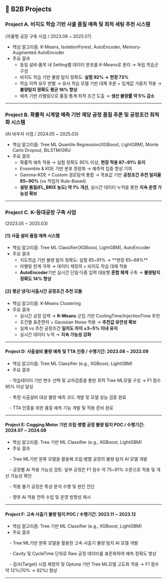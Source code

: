 ## 📌 B2B Projects

### Project A. 비지도 학습 기반 사출 품질 예측 및 최적 세팅 추천 시스템
(자율형 공장 구축 사업 / 2023.08 ~ 2025.07)
- 핵심 알고리즘: K-Means, IsolationForest, AutoEncoder, Memory-Augmented AutoEncoder
- 주요 결과
  - 동일 설비·품목 내 Setting별 데이터 분포를 K-Means로 분리 → 독립 학습군 구성
  - 비지도 학습 기반 불량 탐지 정확도: **실험 92% → 현장 73%**
  - 학습 이력 유무 판별 → 유사 학습 모델 기반 대체 추론 + 임계값 가중치 적용 → **불량탐지 정확도 평균 16% 향상**
  - 예측 기반 라벨링으로 품질 통계·최적 조건 도출 → **생산 불량률 약 5% 감소**

--- 
### Project B. 확률적 시계열 예측 기반 제당 공정 품질 추론 및 공정조건 최적화 시스템
(AI 바우처 사업 / 2024.05 ~ 2025.03)
- 핵심 알고리즘: Tree ML Quantile Regression(XGBoost, LightGBM), Monte Carlo Dropout, BiLSTM/GRU
- 주요 결과
  - 확률적 예측 적용 → 실험 정확도 95% 이상, **현장 적용 87~91% 유지**
  - Ensemble & KDE 기반 분포 정량화 → 예측력 집중 향상 기여
  - Gamma-KDE + Custom 경로탐색 통합 → 목표값 기반 **공정조건 추천 일치율 85~90%** (vs 작업자 Rule-Based)
  - **설탕 품질(FL_BRIX 농도) 약 1% 개선**, 실시간 데이터 누적을 통한 **지속 운영 가능성 확보**


---

### Project C. K-등대공장 구축 사업
(2023.05 ~ 2025.03)

#### [1] 사출 설비 품질 예측 시스템
- 핵심 알고리즘: Tree ML Classifier(XGBoost, LightGBM), AutoEncoder
- 주요 결과
  - 지도학습 기반 불량 탐지 정확도: 실험 85~91% → **현장 65~68%**
  - 라벨링 한계 극복 → 데이터 재정의 + 비지도 학습 대체 적용
  - **AutoEncoder**기반 실시간 단일·다중 입력 대응형 **혼합 체계** 구축 → **불량탐지 정확도 14% 향상**

#### [2] 평균 냉각/사출시간 공정조건 추천 모듈
- 핵심 알고리즘: K-Means Clustering
- 주요 결과
  - 실시간 공정 입력 → **K-Means** 군집 기반 CoolingTime/InjectionTime 추천
  - 조건별 표준편차 + Gaussian Noise 적용 → **추천값 유연성 확보**
  - 실제 vs 추천 공정조건 **일치도 차이 ±3~5% 이내 유지**
  - 실시간 데이터 누적 → **지속 가능성 강화**


---

#### Project D: 사출설비 불량 예측 및 TTA 인증 / 수행기간: 2023.08 ~ 2023.09
- 핵심 알고리즘: Tree ML Classifier (e.g., XGBoost, LightGBM)
- 주요 결과
  
 - 학습데이터 기반 변수 선택 및 교차검증을 통한 최적 Tree ML모델 구성 → F1 점수 95% 이상 달성
 
 - 특정 사출설비 대상 불량 예측 코드 개발 및 모델 성능 검증 완료
 
 - TTA 인증을 위한 품질 예측 기능 개발 및 적용 준비 완료
 

---

#### Project E: Cogging Motor 기반 조립·병렬 공정 불량 탐지 POC / 수행기간: 2024.07 ~ 2024.08
- 핵심 알고리즘: Tree 기반 ML Classifier (e.g., XGBoost, LightGBM)
- 주요 결과
  
 - Tree ML기반 분류 모델을 활용해 조립·병렬 공정의 불량 탐지 AI 모델 개발
 
 - 공정별 AI 적용 가능성 검토: 일부 공정은 F1 점수 약 75~91% 수준으로 적용 및 개선 가능성 확인
 
 - 적용 불가 공정은 특성 분석 수행 및 원인 진단
 
 - 향후 AI 적용 전략 수립 및 운영 방향성 제시
 

---

#### Project F: 고속 사출기 불량 탐지 POC / 수행기간: 2023.11 ~ 2023.12
- 핵심 알고리즘: Tree 기반 ML Classifier (e.g., XGBoost, LightGBM)
- 주요 결과
  
 - Tree ML기반 분류 모델을 활용한 고속 사출기 불량 탐지 AI 모델 개발
 
 - Cavity 및 CycleTime 단위로 Raw 공정 데이터를 표준화하여 예측 정확도 향상

 - 검사(Target) 시점 재정의 및 Optuna 기반 Tree ML모델 고도화 적용 → F1 점수 약 12%(70% → 82%) 향상

 ---
 



